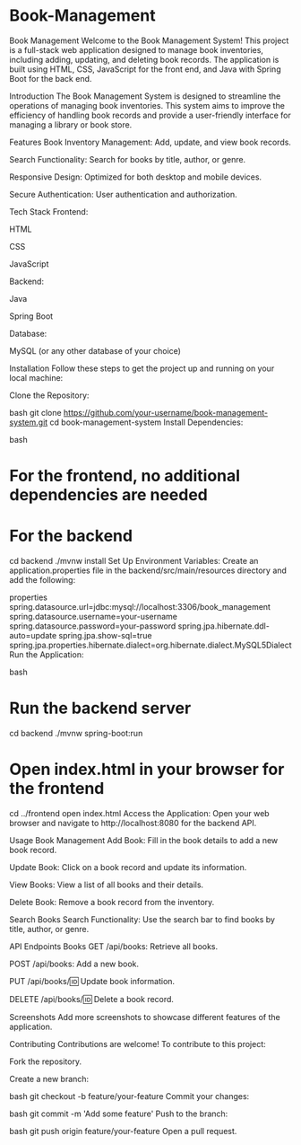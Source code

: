 # Book-Management
Book Management
Welcome to the Book Management System! This project is a full-stack web application designed to manage book inventories, including adding, updating, and deleting book records. The application is built using HTML, CSS, JavaScript for the front end, and Java with Spring Boot for the back end.

Introduction
The Book Management System is designed to streamline the operations of managing book inventories. This system aims to improve the efficiency of handling book records and provide a user-friendly interface for managing a library or book store.

Features
Book Inventory Management: Add, update, and view book records.

Search Functionality: Search for books by title, author, or genre.

Responsive Design: Optimized for both desktop and mobile devices.

Secure Authentication: User authentication and authorization.

Tech Stack
Frontend:

HTML

CSS

JavaScript

Backend:

Java

Spring Boot

Database:

MySQL (or any other database of your choice)

Installation
Follow these steps to get the project up and running on your local machine:

Clone the Repository:

bash
git clone https://github.com/your-username/book-management-system.git
cd book-management-system
Install Dependencies:

bash
# For the frontend, no additional dependencies are needed
# For the backend
cd backend
./mvnw install
Set Up Environment Variables: Create an application.properties file in the backend/src/main/resources directory and add the following:

properties
spring.datasource.url=jdbc:mysql://localhost:3306/book_management
spring.datasource.username=your-username
spring.datasource.password=your-password
spring.jpa.hibernate.ddl-auto=update
spring.jpa.show-sql=true
spring.jpa.properties.hibernate.dialect=org.hibernate.dialect.MySQL5Dialect
Run the Application:

bash
# Run the backend server
cd backend
./mvnw spring-boot:run

# Open index.html in your browser for the frontend
cd ../frontend
open index.html
Access the Application: Open your web browser and navigate to http://localhost:8080 for the backend API.

Usage
Book Management
Add Book: Fill in the book details to add a new book record.

Update Book: Click on a book record and update its information.

View Books: View a list of all books and their details.

Delete Book: Remove a book record from the inventory.

Search Books
Search Functionality: Use the search bar to find books by title, author, or genre.

API Endpoints
Books
GET /api/books: Retrieve all books.

POST /api/books: Add a new book.

PUT /api/books/:id: Update book information.

DELETE /api/books/:id: Delete a book record.

Screenshots
Add more screenshots to showcase different features of the application.

Contributing
Contributions are welcome! To contribute to this project:

Fork the repository.

Create a new branch:

bash
git checkout -b feature/your-feature
Commit your changes:

bash
git commit -m 'Add some feature'
Push to the branch:

bash
git push origin feature/your-feature
Open a pull request.
